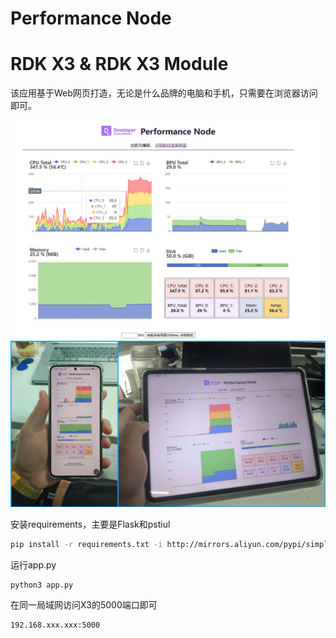 # Performance Node

# RDK X3 & RDK X3 Module

该应用基于Web网页打造，无论是什么品牌的电脑和手机，只需要在浏览器访问即可。

<img src=".\desktop_demo.jpg" alt="desktop_demo" style="zoom:70%;" />

<img src=".\mult_device.jpg" alt="mult_device" style="zoom:70%;" />

安装requirements，主要是Flask和pstiul

```bash
pip install -r requirements.txt -i http://mirrors.aliyun.com/pypi/simple/ --trusted-host mirrors.aliyun.com
```

运行app.py

```
python3 app.py
```

在同一局域网访问X3的5000端口即可

```bash
192.168.xxx.xxx:5000
```



